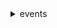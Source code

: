 <details><summary>events</summary><blockquote>

- **<details><summary>activate-event-source</summary><blockquote>**

  * --name
  * --cli-input-json
  * --cli-input-yaml
  * --generate-cli-skeleton


- **<details><summary>cancel-replay</summary><blockquote>**

  * --replay-name
  * --cli-input-json
  * --cli-input-yaml
  * --generate-cli-skeleton


- **<details><summary>create-api-destination</summary><blockquote>**

  * --name
  * --description
  * --connection-arn
  * --invocation-endpoint
  * --http-method
  * --invocation-rate-limit-per-second
  * --cli-input-json
  * --cli-input-yaml
  * --generate-cli-skeleton


- **<details><summary>create-archive</summary><blockquote>**

  * --archive-name
  * --event-source-arn
  * --description
  * --event-pattern
  * --retention-days
  * --cli-input-json
  * --cli-input-yaml
  * --generate-cli-skeleton


- **<details><summary>create-connection</summary><blockquote>**

  * --name
  * --description
  * --authorization-type
  * --auth-parameters
  * --cli-input-json
  * --cli-input-yaml
  * --generate-cli-skeleton


- **<details><summary>create-event-bus</summary><blockquote>**

  * --name
  * --event-source-name
  * --tags
  * --cli-input-json
  * --cli-input-yaml
  * --generate-cli-skeleton


- **<details><summary>create-partner-event-source</summary><blockquote>**

  * --name
  * --account
  * --cli-input-json
  * --cli-input-yaml
  * --generate-cli-skeleton


- **<details><summary>deactivate-event-source</summary><blockquote>**

  * --name
  * --cli-input-json
  * --cli-input-yaml
  * --generate-cli-skeleton


- **<details><summary>deauthorize-connection</summary><blockquote>**

  * --name
  * --cli-input-json
  * --cli-input-yaml
  * --generate-cli-skeleton


- **<details><summary>delete-api-destination</summary><blockquote>**

  * --name
  * --cli-input-json
  * --cli-input-yaml
  * --generate-cli-skeleton


- **<details><summary>delete-archive</summary><blockquote>**

  * --archive-name
  * --cli-input-json
  * --cli-input-yaml
  * --generate-cli-skeleton


- **<details><summary>delete-connection</summary><blockquote>**

  * --name
  * --cli-input-json
  * --cli-input-yaml
  * --generate-cli-skeleton


- **<details><summary>delete-event-bus</summary><blockquote>**

  * --name
  * --cli-input-json
  * --cli-input-yaml
  * --generate-cli-skeleton


- **<details><summary>delete-partner-event-source</summary><blockquote>**

  * --name
  * --account
  * --cli-input-json
  * --cli-input-yaml
  * --generate-cli-skeleton


- **<details><summary>delete-rule</summary><blockquote>**

  * --name
  * --event-bus-name
  * --force
  * --no-force
  * --cli-input-json
  * --cli-input-yaml
  * --generate-cli-skeleton


- **<details><summary>describe-api-destination</summary><blockquote>**

  * --name
  * --cli-input-json
  * --cli-input-yaml
  * --generate-cli-skeleton


- **<details><summary>describe-archive</summary><blockquote>**

  * --archive-name
  * --cli-input-json
  * --cli-input-yaml
  * --generate-cli-skeleton


- **<details><summary>describe-connection</summary><blockquote>**

  * --name
  * --cli-input-json
  * --cli-input-yaml
  * --generate-cli-skeleton


- **<details><summary>describe-event-bus</summary><blockquote>**

  * --name
  * --cli-input-json
  * --cli-input-yaml
  * --generate-cli-skeleton


- **<details><summary>describe-event-source</summary><blockquote>**

  * --name
  * --cli-input-json
  * --cli-input-yaml
  * --generate-cli-skeleton


- **<details><summary>describe-partner-event-source</summary><blockquote>**

  * --name
  * --cli-input-json
  * --cli-input-yaml
  * --generate-cli-skeleton


- **<details><summary>describe-replay</summary><blockquote>**

  * --replay-name
  * --cli-input-json
  * --cli-input-yaml
  * --generate-cli-skeleton


- **<details><summary>describe-rule</summary><blockquote>**

  * --name
  * --event-bus-name
  * --cli-input-json
  * --cli-input-yaml
  * --generate-cli-skeleton


- **<details><summary>disable-rule</summary><blockquote>**

  * --name
  * --event-bus-name
  * --cli-input-json
  * --cli-input-yaml
  * --generate-cli-skeleton


- **<details><summary>enable-rule</summary><blockquote>**

  * --name
  * --event-bus-name
  * --cli-input-json
  * --cli-input-yaml
  * --generate-cli-skeleton


- **<details><summary>help</summary><blockquote>**

  * 


- **<details><summary>list-api-destinations</summary><blockquote>**

  * --name-prefix
  * --connection-arn
  * --next-token
  * --limit
  * --cli-input-json
  * --cli-input-yaml
  * --generate-cli-skeleton


- **<details><summary>list-archives</summary><blockquote>**

  * --name-prefix
  * --event-source-arn
  * --state
  * --next-token
  * --limit
  * --cli-input-json
  * --cli-input-yaml
  * --generate-cli-skeleton


- **<details><summary>list-connections</summary><blockquote>**

  * --name-prefix
  * --connection-state
  * --next-token
  * --limit
  * --cli-input-json
  * --cli-input-yaml
  * --generate-cli-skeleton


- **<details><summary>list-event-buses</summary><blockquote>**

  * --name-prefix
  * --next-token
  * --limit
  * --cli-input-json
  * --cli-input-yaml
  * --generate-cli-skeleton


- **<details><summary>list-event-sources</summary><blockquote>**

  * --name-prefix
  * --next-token
  * --limit
  * --cli-input-json
  * --cli-input-yaml
  * --generate-cli-skeleton


- **<details><summary>list-partner-event-source-accounts</summary><blockquote>**

  * --event-source-name
  * --next-token
  * --limit
  * --cli-input-json
  * --cli-input-yaml
  * --generate-cli-skeleton


- **<details><summary>list-partner-event-sources</summary><blockquote>**

  * --name-prefix
  * --next-token
  * --limit
  * --cli-input-json
  * --cli-input-yaml
  * --generate-cli-skeleton


- **<details><summary>list-replays</summary><blockquote>**

  * --name-prefix
  * --state
  * --event-source-arn
  * --next-token
  * --limit
  * --cli-input-json
  * --cli-input-yaml
  * --generate-cli-skeleton


- **<details><summary>list-rule-names-by-target</summary><blockquote>**

  * --target-arn
  * --event-bus-name
  * --cli-input-json
  * --cli-input-yaml
  * --starting-token
  * --page-size
  * --max-items
  * --generate-cli-skeleton


- **<details><summary>list-rules</summary><blockquote>**

  * --name-prefix
  * --event-bus-name
  * --cli-input-json
  * --cli-input-yaml
  * --starting-token
  * --page-size
  * --max-items
  * --generate-cli-skeleton


- **<details><summary>list-tags-for-resource</summary><blockquote>**

  * --resource-arn
  * --cli-input-json
  * --cli-input-yaml
  * --generate-cli-skeleton


- **<details><summary>list-targets-by-rule</summary><blockquote>**

  * --rule
  * --event-bus-name
  * --cli-input-json
  * --cli-input-yaml
  * --starting-token
  * --page-size
  * --max-items
  * --generate-cli-skeleton


- **<details><summary>put-events</summary><blockquote>**

  * --entries
  * --cli-input-json
  * --cli-input-yaml
  * --generate-cli-skeleton


- **<details><summary>put-partner-events</summary><blockquote>**

  * --entries
  * --cli-input-json
  * --cli-input-yaml
  * --generate-cli-skeleton


- **<details><summary>put-permission</summary><blockquote>**

  * --event-bus-name
  * --action
  * --principal
  * --statement-id
  * --condition
  * --policy
  * --cli-input-json
  * --cli-input-yaml
  * --generate-cli-skeleton


- **<details><summary>put-rule</summary><blockquote>**

  * --name
  * --schedule-expression
  * --event-pattern
  * --state
  * --description
  * --role-arn
  * --tags
  * --event-bus-name
  * --cli-input-json
  * --cli-input-yaml
  * --generate-cli-skeleton


- **<details><summary>put-targets</summary><blockquote>**

  * --rule
  * --event-bus-name
  * --targets
  * --cli-input-json
  * --cli-input-yaml
  * --generate-cli-skeleton


- **<details><summary>remove-permission</summary><blockquote>**

  * --statement-id
  * --remove-all-permissions
  * --no-remove-all-permissions
  * --event-bus-name
  * --cli-input-json
  * --cli-input-yaml
  * --generate-cli-skeleton


- **<details><summary>remove-targets</summary><blockquote>**

  * --rule
  * --event-bus-name
  * --ids
  * --force
  * --no-force
  * --cli-input-json
  * --cli-input-yaml
  * --generate-cli-skeleton


- **<details><summary>start-replay</summary><blockquote>**

  * --replay-name
  * --description
  * --event-source-arn
  * --event-start-time
  * --event-end-time
  * --destination
  * --cli-input-json
  * --cli-input-yaml
  * --generate-cli-skeleton


- **<details><summary>tag-resource</summary><blockquote>**

  * --resource-arn
  * --tags
  * --cli-input-json
  * --cli-input-yaml
  * --generate-cli-skeleton


- **<details><summary>test-event-pattern</summary><blockquote>**

  * --event-pattern
  * --event
  * --cli-input-json
  * --cli-input-yaml
  * --generate-cli-skeleton


- **<details><summary>untag-resource</summary><blockquote>**

  * --resource-arn
  * --tag-keys
  * --cli-input-json
  * --cli-input-yaml
  * --generate-cli-skeleton


- **<details><summary>update-api-destination</summary><blockquote>**

  * --name
  * --description
  * --connection-arn
  * --invocation-endpoint
  * --http-method
  * --invocation-rate-limit-per-second
  * --cli-input-json
  * --cli-input-yaml
  * --generate-cli-skeleton


- **<details><summary>update-archive</summary><blockquote>**

  * --archive-name
  * --description
  * --event-pattern
  * --retention-days
  * --cli-input-json
  * --cli-input-yaml
  * --generate-cli-skeleton


- **<details><summary>update-connection</summary><blockquote>**

  * --name
  * --description
  * --authorization-type
  * --auth-parameters
  * --cli-input-json
  * --cli-input-yaml
  * --generate-cli-skeleton


- **<details><summary>wizard</summary><blockquote>**

  * 


</blockquote></details>
</blockquote></details>
</blockquote></details>
</blockquote></details>
</blockquote></details>
</blockquote></details>
</blockquote></details>
</blockquote></details>
</blockquote></details>
</blockquote></details>
</blockquote></details>
</blockquote></details>
</blockquote></details>
</blockquote></details>
</blockquote></details>
</blockquote></details>
</blockquote></details>
</blockquote></details>
</blockquote></details>
</blockquote></details>
</blockquote></details>
</blockquote></details>
</blockquote></details>
</blockquote></details>
</blockquote></details>
</blockquote></details>
</blockquote></details>
</blockquote></details>
</blockquote></details>
</blockquote></details>
</blockquote></details>
</blockquote></details>
</blockquote></details>
</blockquote></details>
</blockquote></details>
</blockquote></details>
</blockquote></details>
</blockquote></details>
</blockquote></details>
</blockquote></details>
</blockquote></details>
</blockquote></details>
</blockquote></details>
</blockquote></details>
</blockquote></details>
</blockquote></details>
</blockquote></details>
</blockquote></details>
</blockquote></details>
</blockquote></details>
</blockquote></details>
</blockquote></details>
</blockquote></details>
</blockquote></details>

